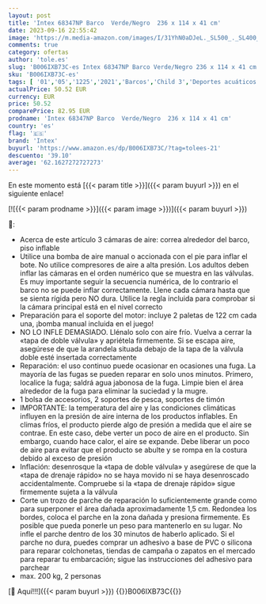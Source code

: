 ```yaml
---
layout: post
title: 'Intex 68347NP Barco  Verde/Negro  236 x 114 x 41 cm'
date: 2023-09-16 22:55:42
image: 'https://m.media-amazon.com/images/I/31YhN0aDJeL._SL500_._SL400_.jpg'
comments: true
category: ofertas
author: 'tole.es'
slug: 'B006IXB73C-es Intex 68347NP Barco Verde/Negro 236 x 114 x 41 cm'
sku: 'B006IXB73C-es'
tags: [ '01','05','1225','2021','Barcos','Child 3','Deportes acuáticos','Deportes acuáticos para tu verano','Deportes y aire libre','Náutica','Ofertas en Deportes Acuaticos','Ofertas en Ropa Deportiva','Ropa y equipo para deportes','Self Service','Special Features Stores','intex','🇪🇸', ]
actualPrice: 50.52 EUR
currency: EUR
price: 50.52
comparePrice: 82.95 EUR
prodname: 'Intex 68347NP Barco  Verde/Negro  236 x 114 x 41 cm'
country: 'es'
flag: '🇪🇸'
brand: 'Intex'
buyurl: 'https://www.amazon.es/dp/B006IXB73C/?tag=tolees-21'
descuento: '39.10'
average: '62.1627272727273'
---
```


En este momento está [{{< param title >}}]({{< param buyurl >}}) en el siguiente enlace!

[![{{< param prodname >}}]({{< param image >}})]({{< param buyurl >}})

🔎:

- Acerca de este artículo 3 cámaras de aire: correa alrededor del barco, piso inflable
- Utilice una bomba de aire manual o accionada con el pie para inflar el bote. No utilice compresores de aire a alta presión. Los adultos deben inflar las cámaras en el orden numérico que se muestra en las válvulas. Es muy importante seguir la secuencia numérica, de lo contrario el barco no se puede inflar correctamente. Llene cada cámara hasta que se sienta rígida pero NO dura. Utilice la regla incluida para comprobar si la cámara principal está en el nivel correcto
- Preparación para el soporte del motor: incluye 2 paletas de 122 cm cada una, ¡bomba manual incluida en el juego!
- NO LO INFLE DEMASIADO. Llénalo solo con aire frío. Vuelva a cerrar la «tapa de doble válvula» y apriétela firmemente. Si se escapa aire, asegúrese de que la arandela situada debajo de la tapa de la válvula doble esté insertada correctamente
- Reparación: el uso continuo puede ocasionar en ocasiones una fuga. La mayoría de las fugas se pueden reparar en solo unos minutos. Primero, localice la fuga; saldrá agua jabonosa de la fuga. Limpie bien el área alrededor de la fuga para eliminar la suciedad y la mugre.
- 1 bolsa de accesorios, 2 soportes de pesca, soportes de timón
- IMPORTANTE: la temperatura del aire y las condiciones climáticas influyen en la presión de aire interna de los productos inflables. En climas fríos, el producto pierde algo de presión a medida que el aire se contrae. En este caso, debe verter un poco de aire en el producto. Sin embargo, cuando hace calor, el aire se expande. Debe liberar un poco de aire para evitar que el producto se abulte y se rompa en la costura debido al exceso de presión
- Inflación: desenrosque la «tapa de doble válvula» y asegúrese de que la «tapa de drenaje rápido» no se haya movido ni se haya desenroscado accidentalmente. Compruebe si la «tapa de drenaje rápido» sigue firmemente sujeta a la válvula
- Corte un trozo de parche de reparación lo suficientemente grande como para superponer el área dañada aproximadamente 1,5 cm. Redondea los bordes, coloca el parche en la zona dañada y presiona firmemente. Es posible que pueda ponerle un peso para mantenerlo en su lugar. No infle el parche dentro de los 30 minutos de haberlo aplicado. Si el parche no dura, puedes comprar un adhesivo a base de PVC o silicona para reparar colchonetas, tiendas de campaña o zapatos en el mercado para reparar tu embarcación; sigue las instrucciones del adhesivo para parchear
- max. 200 kg, 2 personas

[🛒 Aquí!!!]({{< param buyurl >}})
{{<world>}}B006IXB73C{{</world>}}
